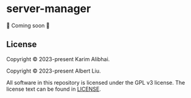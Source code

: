 # server-manager

🚧 Coming soon 🚧

## License

Copyright &copy; 2023-present Karim Alibhai.

Copyright &copy; 2023-present Albert Liu.

All software in this repository is licensed under the GPL v3 license. The license text can be found in [LICENSE](LICENSE).
